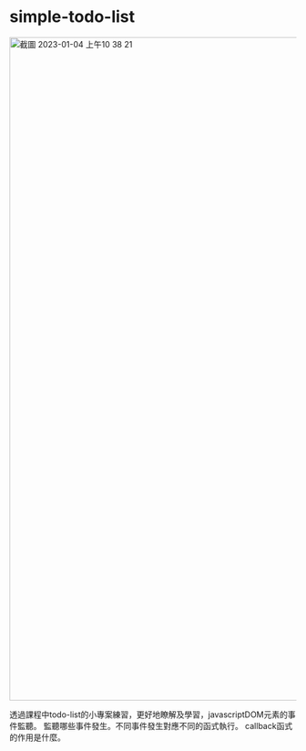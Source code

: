 # simple-todo-list
<img width="1163" alt="截圖 2023-01-04 上午10 38 21" src="https://user-images.githubusercontent.com/112834036/210474410-3da47325-8f20-4fd7-8db4-9a805e863366.png">

透過課程中todo-list的小專案練習，更好地瞭解及學習，javascriptDOM元素的事件監聽。
監聽哪些事件發生。不同事件發生對應不同的函式執行。
callback函式的作用是什麼。

